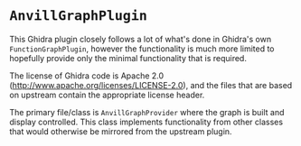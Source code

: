 # `AnvillGraphPlugin`

This Ghidra plugin closely follows a lot of what's done in Ghidra's own `FunctionGraphPlugin`,
however the functionality is much more limited to hopefully provide only the minimal functionality
that is required.

The license of Ghidra code is Apache 2.0 (http://www.apache.org/licenses/LICENSE-2.0), and the files
that are based on upstream contain the appropriate license header.

The primary file/class is `AnvillGraphProvider` where the graph is built and display controlled.
This class implements functionality from other classes that would otherwise be mirrored from the
upstream plugin.
